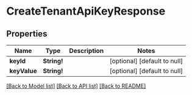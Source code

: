 # CreateTenantApiKeyResponse

## Properties
Name | Type | Description | Notes
------------ | ------------- | ------------- | -------------
**keyId** | **String!** |  | [optional] [default to null]
**keyValue** | **String!** |  | [optional] [default to null]

[[Back to Model list]](../README.md#documentation-for-models) [[Back to API list]](../README.md#documentation-for-api-endpoints) [[Back to README]](../README.md)


